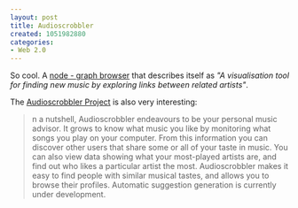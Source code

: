 ```yaml
--- 
layout: post
title: Audioscrobbler
created: 1051982880
categories: 
- Web 2.0
---
```

So cool. A <a href="http://www.pmbrowser.info/audioscrobbler.html">node - graph browser</a> that describes itself as <em>"A visualisation tool for finding new music by exploring        links between related artists"</em>.

The <a href="http://www.audioscrobbler.com/">Audioscrobbler Project</a> is also very interesting:<blockquote>n a nutshell,  Audioscrobbler endeavours to be your personal music advisor. It grows to know  what music you like by monitoring what songs you play on your computer. From  this information you can discover other users that share some or all of your  taste in music. You can also view data showing what your most-played artists  are, and find out who likes a particular artist the most.   Audioscrobbler makes it easy to find people with similar musical tastes, and allows you to browse their profiles. Automatic suggestion generation is currently under development.</blockquote>
